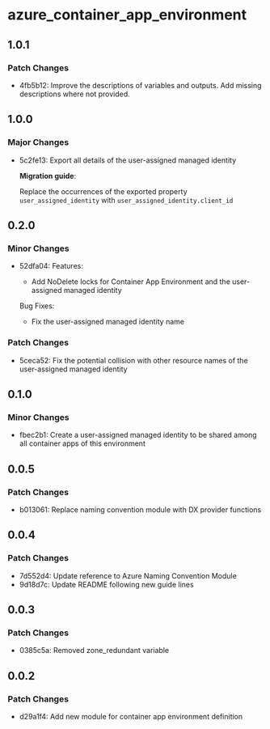 # azure_container_app_environment

## 1.0.1

### Patch Changes

- 4fb5b12: Improve the descriptions of variables and outputs. Add missing descriptions where not provided.

## 1.0.0

### Major Changes

- 5c2fe13: Export all details of the user-assigned managed identity

  **Migration guide**:

  Replace the occurrences of the exported property `user_assigned_identity` with `user_assigned_identity.client_id`

## 0.2.0

### Minor Changes

- 52dfa04: Features:

  - Add NoDelete locks for Container App Environment and the user-assigned managed identity

  Bug Fixes:

  - Fix the user-assigned managed identity name

### Patch Changes

- 5ceca52: Fix the potential collision with other resource names of the user-assigned managed identity

## 0.1.0

### Minor Changes

- fbec2b1: Create a user-assigned managed identity to be shared among all container apps of this environment

## 0.0.5

### Patch Changes

- b013061: Replace naming convention module with DX provider functions

## 0.0.4

### Patch Changes

- 7d552d4: Update reference to Azure Naming Convention Module
- 9d18d7c: Update README following new guide lines

## 0.0.3

### Patch Changes

- 0385c5a: Removed zone_redundant variable

## 0.0.2

### Patch Changes

- d29a1f4: Add new module for container app environment definition
